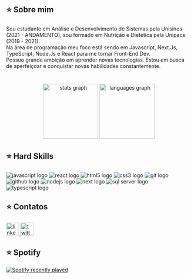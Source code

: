 

###

<h2 align="left">⭐️ Sobre mim</h2>

###

<p align="left">Sou estudante em Análise e Desenvolvimento de Sistemas pela Unisinos (2021 - ANDAMENTO), sou formado em Nutrição e Dietética pela Unipacs (2019 - 2021).<br>Na área de programação meu foco está sendo em Javascript, Next.Js, TypeScript, Node.Js e React para me tornar Front-End Dev.<br>Possuo grande ambição em aprender novas tecnologias. Estou em busca de aperfeiçoar e conquistar novas habilidades constantemente.</p>

###

<br clear="both">

<div align="center">
  <img src="https://github-readme-stats-sigma-five.vercel.app/api?hide_title=false&hide_rank=false&show_icons=true&include_all_commits=true&count_private=true&disable_animations=false&theme=dracula&locale=en&hide_border=false&username=kauedahora" height="150" alt="stats graph"  />
  <img src="https://github-readme-stats-sigma-five.vercel.app/api?locale=en&hide_title=false&layout=compact&card_width=320&langs_count=5&theme=dracula&hide_border=false&username=kauedahora" height="150" alt="languages graph"  />
</div>

###

<h2 align="left">⭐️ Hard Skills</h2>

###

<div align="left">
  <img src="https://img.shields.io/badge/JavaScript-323330?style=for-the-badge&logo=javascript&logoColor=F7DF1E)" alt="javascript logo"  />
  <img src="https://img.shields.io/badge/React-20232A?style=for-the-badge&logo=react&logoColor=61DAFB" alt="react logo"  />
  <img src="https://img.shields.io/badge/HTML5-E34F26?style=for-the-badge&logo=html5&logoColor=white" alt="html5 logo"  />
  <img src="https://img.shields.io/badge/CSS3-1572B6?style=for-the-badge&logo=css3&logoColor=white" alt="css3 logo"  />
  <img src="https://img.shields.io/badge/GIT-E44C30?style=for-the-badge&logo=git&logoColor=white" alt="git logo"  />
  <img src="https://img.shields.io/badge/GitHub-100000?style=for-the-badge&logo=github&logoColor=white" alt="github logo"  />
  <img src="https://img.shields.io/badge/Node.js-43853D?style=for-the-badge&logo=node.js&logoColor=white" alt="nodejs logo"  /> 
  <img src="https://img.shields.io/badge/Next-black?style=for-the-badge&logo=next.js&logoColor=white" alt="next logo" /> 
  <img src="https://img.shields.io/badge/Microsoft_SQL_Server-CC2927?style=for-the-badge&logo=microsoft-sql-server&logoColor=white" alt="sql server logo" />
  <img src="https://img.shields.io/badge/TypeScript-007ACC?style=for-the-badge&logo=typescript&logoColor=white" alt="typescript logo" />
</div>

###

<h2 align="left">⭐️ Contatos</h2>

###

<div align="left">
  <a href="https://www.linkedin.com/in/kau%C3%AA-da-hora-831487199" target="_blank">
    <img src="https://img.shields.io/static/v1?message=LinkedIn&logo=linkedin&label=&color=0077B5&logoColor=white&labelColor=&style=for-the-badge" height="35" alt="linkedin logo"  />
  </a>
  <a href="https://twitter.com/therealkaue" target="_blank">
    <img src="https://img.shields.io/static/v1?message=Twitter&logo=twitter&label=&color=1DA1F2&logoColor=white&labelColor=&style=for-the-badge" height="35" alt="twitter logo"  />
  </a>
</div>

###

<h2 align="left">⭐️ Spotify</h2>

<div align="left">
  <a href="https://open.spotify.com/user/12180427719">
    <img src="https://spotify-recently-played-readme.vercel.app/api?user=12180427719" alt="Spotify recently played"  />
</a>
</div>

###

